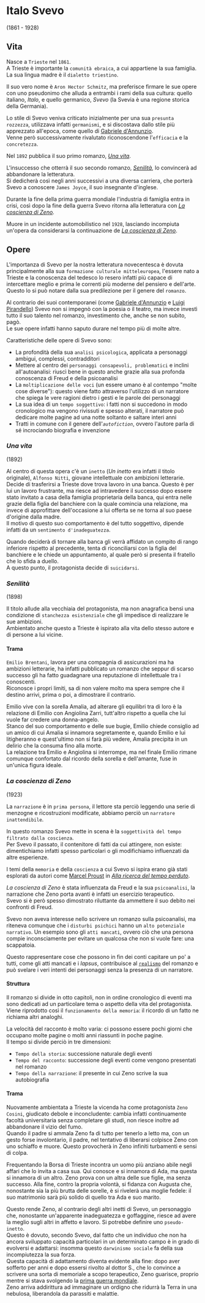 # Italo Svevo
(1861 - 1928)

## Vita

Nasce a `Trieste` nel `1861`.\
A Trieste è importante la `comunità ebraica`, a cui appartiene la sua famiglia.\
La sua lingua madre è il `dialetto triestino`.

Il suo vero nome è `Aron Hector Schmitz`, ma preferisce firmare le sue opere con uno pseudonimo che alluda a entrambi i rami della sua cultura: quello italiano, *Italo*, e quello germanico, *Svevo* (la Svevia è una regione storica della Germania).

Lo stile di Svevo veniva criticato inizialmente per una sua `presunta rozzezza`, utilizzava infatti `germanismi`, e si discostava dallo stile più apprezzato all'epoca, come quello di [Gabriele d'Annunzio][gabriele-d-annunzio].\
Venne però successivamente rivalutato riconoscendone l'`efficacia` e la `concretezza`.

Nel `1892` pubblica il suo primo romanzo, *[Una vita][una-vita]*.

L'insuccesso che otterrà il suo secondo romanzo, *[Senilità][senilità]*, lo convincerà ad abbandonare la letteratura.\
Si dedicherà così negli anni successivi a una diversa carriera, che porterà Svevo a conoscere `James Joyce`, il suo insegnante d'inglese.

Durante la fine della prima guerra mondiale l'industria di famiglia entra in crisi, così dopo la fine della guerra Svevo ritorna alla letteratura con *[La coscienza di Zeno][la-coscienza-di-zeno]*.

Muore in un incidente automobilistico nel `1928`, lasciando incompiuta un'opera da considerarsi la continuazione de *[La coscienza di Zeno][la-coscienza-di-zeno]*.

## Opere

L'importanza di Svevo per la nostra letteratura novecentesca è dovuta principalmente alla sua `formazione culturale mitteleuropea`, l'essere nato a Trieste e la conoscenza del tedesco lo resero infatti più capace di intercettare meglio e prima le correnti più moderne del pensiero e dell'arte.\
Questo lo si può notare dalla sua predilezione per il genere del `romanzo`.

Al contrario dei suoi contemporanei (come [Gabriele d'Annunzio][gabriele-d-annunzio] e [Luigi Pirandello][luigi-pirandello]) Svevo non si impegnò con la poesia o il teatro, ma invece investì tutto il suo talento nel romanzo, investimento che, anche se non subito, pagò.\
Le sue opere infatti hanno saputo durare nel tempo più di molte altre.

Caratteristiche delle opere di Svevo sono:
- La profondità della sua `analisi psicologica`, applicata a personaggi ambigui, complessi, contradditori
- Mettere al centro dei `personaggi consapevoli, problematici` e inclini all'autoanalisi: riuscì bene in questo anche grazie alla sua profonda conoscenza di Freud e della psicoanalisi
- La `moltiplicazione delle voci` (un essere umano è al contempo "molte cose diverse"): questo viene fatto attraverso l'utilizzo di un narratore che spiega le vere ragioni dietro i gesti e le parole dei personaggi
- La sua idea di un `tempo soggettivo`: i fatti non si succedono in modo cronologico ma vengono rivissuti e spesso alterati, il narratore può dedicare molte pagine ad una notte soltanto e saltare interi anni
- Tratti in comune con il genere dell'*`autofiction`*, ovvero l'autore parla di sé incrociando biografia e invenzione

### *Una vita*
(1892)

Al centro di questa opera c'è un `inetto` (*Un inetto* era infatti il titolo originale), `Alfonso Nitti`, giovane intellettuale con ambizioni letterarie. Decide di trasferirsi a Trieste dove trova lavoro in una banca. Questo è per lui un lavoro frustrante, ma riesce ad intravedere il successo dopo essere stato invitato a casa della famiglia proprietaria della banca, qui entra nelle grazie della figlia del banchiere con la quale comincia una relazione, ma invece di approfittare dell'occasione a lui offerta se ne torna al suo paese d'origine dalla madre.\
Il motivo di questo suo comportamento è del tutto soggettivo, dipende infatti da un `sentimento d'inadeguatezza`.

Quando deciderà di tornare alla banca gli verrà affidato un compito di rango inferiore rispetto al precedente, tenta di riconciliarsi con la figlia del banchiere e le chiede un appuntamento, al quale però si presenta il fratello che lo sfida a duello.\
A questo punto, il protagonista decide di `suicidarsi`.

### *Senilità*
(1898)

Il titolo allude alla vecchiaia del protagonista, ma non anagrafica bensì una condizione di `stanchezza esistenziale` che gli impedisce di realizzare le sue ambizioni.\
Ambientato anche questo a Trieste è ispirato alla vita dello stesso autore e di persone a lui vicine.

#### Trama

`Emilio Brentani`, lavora per una compagnia di assicurazioni ma ha ambizioni letterarie, ha infatti pubblicato un romanzo che seppur di scarso successo gli ha fatto guadagnare una reputazione di intellettuale tra i conoscenti.\
Riconosce i propri limiti, sa di non valere molto ma spera sempre che il destino arrivi, prima o poi, a dimostrare il contrario.

Emilio vive con la sorella Amalia, ad alterare gli equilibri tra di loro è la relazione di Emilio con Angiolina Zarri, tutt'altro rispetto a quella che lui vuole far credere una donna-angelo.\
Stanco del suo comportamento e delle sue bugie, Emilio chiede consiglio ad un amico di cui Amalia si innamora segretamente e, quando Emilio e lui litigheranno e quest'ultimo non si farà più vedere, Amalia precipita in un delirio che la consuma fino alla morte.\
La relazione tra Emilio e Angiolina si interrompe, ma nel finale Emilio rimane comunque confortato dal ricordo della sorella e dell'amante, fuse in un'unica figura ideale.

### *La coscienza di Zeno*
(1923)

La `narrazione` è in `prima persona`, il lettore sta perciò leggendo una serie di menzogne e ricostruzioni modificate, abbiamo perciò un `narratore inattendibile`.

In questo romanzo Svevo mette in scena è la `soggettività del tempo filtrato dalla coscienza`.\
Per Svevo il passato, il contenitore di fatti da cui attingere, non esiste: dimentichiamo infatti spesso particolari o gli modifichiamo influenzati da altre esperienze.

I temi della `memoria` e della `coscienza` a cui Svevo si ispira erano già stati esplorati da autori come [Marcel Proust][marcel-proust] in [*Alla ricerca del tempo perduto*][alla-ricerca-del-tempo-perduto].

*La coscienza di Zeno* è stata influenzata da Freud e la sua `psicoanalisi`, la narrazione che Zeno porta avanti è infatti un esercizio terapeutico.\
Svevo si è però spesso dimostrato riluttante da ammettere il suo debito nei confronti di Freud.

Svevo non aveva interesse nello scrivere un romanzo sulla psicoanalisi, ma riteneva comunque che i `disturbi psichici` hanno un `alto potenziale narrativo`. Un esempio sono gli `atti mancati`, ovvero ciò che una persona compie inconsciamente per evitare un qualcosa che non si vuole fare: una scappatoia.

Questo rappresentare cose che possono in fin dei conti capitare un po' a tutti, come gli atti mancati e i *lapsus*, contribuisce al [`realismo`][realismo] del romanzo e può svelare i veri intenti dei personaggi senza la presenza di un narratore.

#### Struttura

Il romanzo si divide in otto capitoli, non in ordine cronologico di eventi ma sono dedicati ad un particolare tema o aspetto della vita del protagonista.\
Viene riprodotto così il `funzionamento della memoria`: il ricordo di un fatto ne richiama altri analoghi.

La velocità del racconto è molto varia: ci possono essere pochi giorni che occupano molte pagine o molti anni riassunti in poche pagine.\
Il tempo si divide perciò in tre dimensioni:
- `Tempo della storia`: successione naturale degli eventi
- `Tempo del racconto`: successione degli eventi come vengono presentati nel romanzo
- `Tempo della narrazione`: il presente in cui Zeno scrive la sua autobiografia

#### Trama

Nuovamente ambientata a Trieste la vicenda ha come protagonista `Zeno Cosini`, giudicato debole e inconcludente: cambia infatti continuamente facoltà universitaria senza completare gli studi, non riesce inoltre ad abbandonare il vizio del fumo.\
Quando il padre si ammala Zeno fa di tutto per tenerlo a letto ma, con un gesto forse involontario, il padre, nel tentativo di liberarsi colpisce Zeno con uno schiaffo e muore. Questo provocherà in Zeno infiniti turbamenti e sensi di colpa.

Frequentando la Borsa di Trieste incontra un uomo più anziano abile negli affari che lo invita a casa sua. Qui conosce e si innamora di Ada, ma questa si innamora di un altro. Zeno prova con un altra delle sue figlie, ma senza successo. Alla fine, contro la propria volontà, si fidanza con Augusta che, nonostante sia la più brutta delle sorelle, è si rivelerà una moglie fedele: il suo matrimonio sarà più solido di quello tra Ada e suo marito.

Questo rende Zeno, al contrario degli altri inetti di Svevo, un personaggio che, nonostante un'apparente inadeguatezza e goffaggine, riesce ad avere la meglio sugli altri in affetto e lavoro. Si potrebbe definire uno `pseudo-inetto`.\
Questo è dovuto, secondo Svevo, dal fatto che un individuo che non ha ancora sviluppato capacità particolari in un determinato campo è in grado di evolversi e adattarsi: insomma questo `darwinismo sociale` fa della sua incompiutezza la sua forza.\
Questa capacità di adattamento diventa evidente alla fine: dopo aver sofferto per anni e dopo essersi rivolto al dottor S., che lo convince a scrivere una sorta di memoriale a scopo terapeutico, Zeno guarisce, proprio mentre si stava svolgendo la [prima guerra mondiale][prima-guerra-mondiale].\
Zeno arriva addirittura ad immaginare un ordigno che ridurrà la Terra in una nebulosa, liberandola da parassiti e malattie.

[una-vita]: #una-vita
[senilità]: #senilità
[la-coscienza-di-zeno]: #la-coscienza-di-zeno

[gabriele-d-annunzio]: Gabriele-D-Annunzio.md
[luigi-pirandello]: Luigi-Pirandello.md
[marcel-proust]: Marcel-Proust.md
[alla-ricerca-del-tempo-perduto]: Marcel-Proust.md#alla-ricerca-del-tempo-perduto
[realismo]: Realismo.md

[prima-guerra-mondiale]: https://github.com/alex-sandri/riassunti-storia/blob/main/La-prima-guerra-mondiale.md
